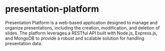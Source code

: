 # presentation-platform
Presentation Platform is a web-based application designed to manage and organize presentations, including the creation, modification, and deletion of slides. The platform leverages a RESTful API built with Node.js, Express.js, and MongoDB to provide a robust and scalable solution for handling presentation data.
